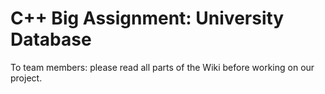 # C++ Big Assignment: University Database

To team members: please read all parts of the Wiki before working on our project.